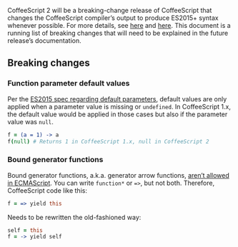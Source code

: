 CoffeeScript 2 will be a breaking-change release of CoffeeScript that changes the CoffeeScript compiler’s output to produce ES2015+ syntax whenever possible. For more details, see [here](https://github.com/coffeescript6/discuss/issues/36) and [here](https://github.com/coffeescript6/discuss). This document is a running list of breaking changes that will need to be explained in the future release’s documentation.

## Breaking changes

### Function parameter default values

Per the [ES2015 spec regarding default parameters](https://developer.mozilla.org/en-US/docs/Web/JavaScript/Reference/Functions/Default_parameters), default values are only applied when a parameter value is missing or `undefined`. In CoffeeScript 1.x, the default value would be applied in those cases but also if the parameter value was `null`.

```coffee
f = (a = 1) -> a
f(null) # Returns 1 in CoffeeScript 1.x, null in CoffeeScript 2
```

### Bound generator functions

Bound generator functions, a.k.a. generator arrow functions, [aren’t allowed in ECMAScript](http://stackoverflow.com/questions/27661306/can-i-use-es6s-arrow-function-syntax-with-generators-arrow-notation). You can write `function*` or `=>`, but not both. Therefore, CoffeeScript code like this:

```coffee
f = => yield this
```

Needs to be rewritten the old-fashioned way:

```coffee
self = this
f = -> yield self
```
